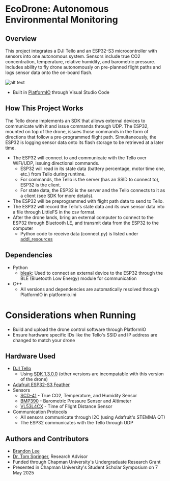 # EcoDrone: Autonomous Environmental Monitoring

## Overview
This project integrates a DJI Tello and an ESP32-S3 microcontroller with sensors into one autonomous system. Sensors include true CO2 concentration, temperature, relative humidity, and barometric pressure. Includes ability to fly drone autonomously on pre-planned flight paths and logs sensor data onto the on-board flash.

![alt text](https://github.com/brandon-kf-lee/ecodrone/blob/main/addl_resources/EcoDrone_Annotated.png "Annotated view of EcoDrone's onboard systems")

* Built in [PlatformIO](https://platformio.org/) through Visual Studio Code

## How This Project Works
The Tello drone implements an SDK that allows external devices to communicate with it and issue commands through UDP. The ESP32, mounted on top of the drone, issues those commands in the form of directions that follow a pre-programmed flight path. Simultaneously, the ESP32 is logging sensor data onto its flash storage to be retrieved at a later time. 

* The ESP32 will connect to and communicate with the Tello over WiFi/UDP, issuing directional commands.
    * ESP32 will read in its state data (battery percentage, motor time one, etc.) from Tello during runtime.
    * For commands, the Tello is the server (has an SSID to connect to), ESP32 is the client.
    * For state data, the ESP32 is the server and the Tello connects to it as a client (see SDK for more details).
* The ESP32 will be preprogrammed with flight path data to send to Tello.
* The ESP32 will record the Tello's state data and its own sensor data into a file through LittleFS in the csv format. 
* After the drone lands, bring an external computer to connect to the ESP32 through Bluetooth LE, and transmit data from the ESP32 to the computer
    * Python code to receive data (connect.py) is listed under [addl_resources](https://github.com/brandon-kf-lee/ecodrone/tree/main/addl_resources)

## Dependencies
* Python
    * [bleak](https://github.com/hbldh/bleak): Used to connect an external device to the ESP32 through the BLE (Bluetooth Low Energy) module for communication
* C++
    * All versions and dependencies are automatically resolved through PlatformIO in platformio.ini

# Considerations when Running
* Build and upload the drone control software through PlatformIO
* Ensure hardware specific IDs like the Tello's SSID and IP address are changed to match your drone

## Hardware Used

* [DJI Tello](https://www.ryzerobotics.com/tello)
    * Using [SDK 1.3.0.0](https://dl-cdn.ryzerobotics.com/downloads/tello/20180910/Tello%20SDK%20Documentation%20EN_1.3.pdf) (other versions are incompatable with this version of the drone)
* [Adafruit ESP32-S3 Feather](https://www.adafruit.com/product/5323)
* Sensors
    * [SCD-41](https://www.adafruit.com/product/5190) - True CO2, Temperature, and Humidity Sensor
    * [BMP390](https://www.adafruit.com/product/4816) - Barometric Pressure Sensor and Altimeter
    * [VL53L4CX](https://www.adafruit.com/product/5425) - Time of Flight Distance Sensor
* Communication Protocols
    * All sensors communicate through I2C (using Adafruit's STEMMA QT)
    * The ESP32 communicates with the Tello through UDP

## Authors and Contributors
* [Brandon Lee](https://brandon-kf-lee.github.io/)
* [Dr. Tom Springer](https://www.chapman.edu/our-faculty/tom-springer), Research Advisor
* Funded through Chapman University's Undergraduate Research Grant
* Presented in Chapman University's Student Scholar Symposium on 7 May 2025